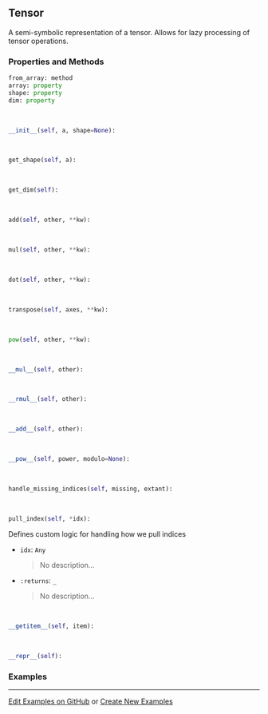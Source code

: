## <a id="McUtils.Zachary.LazyTensors.Tensor">Tensor</a>
A semi-symbolic representation of a tensor. Allows for lazy processing of tensor operations.

### Properties and Methods
```python
from_array: method
array: property
shape: property
dim: property
```
<a id="McUtils.Zachary.LazyTensors.Tensor.__init__">&nbsp;</a>
```python
__init__(self, a, shape=None): 
```

<a id="McUtils.Zachary.LazyTensors.Tensor.get_shape">&nbsp;</a>
```python
get_shape(self, a): 
```

<a id="McUtils.Zachary.LazyTensors.Tensor.get_dim">&nbsp;</a>
```python
get_dim(self): 
```

<a id="McUtils.Zachary.LazyTensors.Tensor.add">&nbsp;</a>
```python
add(self, other, **kw): 
```

<a id="McUtils.Zachary.LazyTensors.Tensor.mul">&nbsp;</a>
```python
mul(self, other, **kw): 
```

<a id="McUtils.Zachary.LazyTensors.Tensor.dot">&nbsp;</a>
```python
dot(self, other, **kw): 
```

<a id="McUtils.Zachary.LazyTensors.Tensor.transpose">&nbsp;</a>
```python
transpose(self, axes, **kw): 
```

<a id="McUtils.Zachary.LazyTensors.Tensor.pow">&nbsp;</a>
```python
pow(self, other, **kw): 
```

<a id="McUtils.Zachary.LazyTensors.Tensor.__mul__">&nbsp;</a>
```python
__mul__(self, other): 
```

<a id="McUtils.Zachary.LazyTensors.Tensor.__rmul__">&nbsp;</a>
```python
__rmul__(self, other): 
```

<a id="McUtils.Zachary.LazyTensors.Tensor.__add__">&nbsp;</a>
```python
__add__(self, other): 
```

<a id="McUtils.Zachary.LazyTensors.Tensor.__pow__">&nbsp;</a>
```python
__pow__(self, power, modulo=None): 
```

<a id="McUtils.Zachary.LazyTensors.Tensor.handle_missing_indices">&nbsp;</a>
```python
handle_missing_indices(self, missing, extant): 
```

<a id="McUtils.Zachary.LazyTensors.Tensor.pull_index">&nbsp;</a>
```python
pull_index(self, *idx): 
```
Defines custom logic for handling how we pull indices
- `idx`: `Any`
    >No description...
- `:returns`: `_`
    >No description...

<a id="McUtils.Zachary.LazyTensors.Tensor.__getitem__">&nbsp;</a>
```python
__getitem__(self, item): 
```

<a id="McUtils.Zachary.LazyTensors.Tensor.__repr__">&nbsp;</a>
```python
__repr__(self): 
```

### Examples


___

[Edit Examples on GitHub](https://github.com/McCoyGroup/References/edit/gh-pages/Documentation/examples/McUtils/Zachary/LazyTensors/Tensor.md) or 
[Create New Examples](https://github.com/McCoyGroup/References/new/gh-pages/?filename=Documentation/examples/McUtils/Zachary/LazyTensors/Tensor.md)